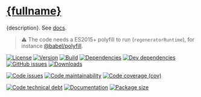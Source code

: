 [{fullname}]({homepage})
==

{description}.
See [docs]({homepage}/index.html).

> :warning: The code needs a ES2015+ polyfill to run (`regeneratorRuntime`),
> for instance [@babel/polyfill](https://babeljs.io/docs/usage/polyfill).

[![License](https://img.shields.io/github/license/{repository}.svg)](https://raw.githubusercontent.com/{repository}/master/LICENSE)
[![Version](https://img.shields.io/npm/v/{fullname}.svg)](https://www.npmjs.org/package/{fullname})
[![Build](https://img.shields.io/travis/{repository}/master.svg)](https://travis-ci.org/{repository}/branches)
[![Dependencies](https://img.shields.io/david/{repository}.svg)](https://david-dm.org/{repository})
[![Dev dependencies](https://img.shields.io/david/dev/{repository}.svg)](https://david-dm.org/{repository}?type=dev)
[![GitHub issues](https://img.shields.io/github/issues/{repository}.svg)](https://github.com/{repository}/issues)
[![Downloads](https://img.shields.io/npm/dm/{fullname}.svg)](https://www.npmjs.org/package/{fullname})

[![Code issues](https://img.shields.io/codeclimate/issues/{repository}.svg)](https://codeclimate.com/github/{repository}/issues)
[![Code maintainability](https://img.shields.io/codeclimate/maintainability/{repository}.svg)](https://codeclimate.com/github/{repository}/trends/churn)
[![Code coverage (cov)](https://img.shields.io/codecov/c/gh/{repository}/master.svg)](https://codecov.io/gh/{repository})
<!--[![Code coverage (alls)](https://img.shields.io/coveralls/github/{repository}/master.svg)](https://coveralls.io/r/{repository})-->
<!--[![Code coverage (clim)](https://img.shields.io/codeclimate/coverage/{repository}.svg)](https://codeclimate.com/github/{repository}/trends/test_coverage_new_code)-->
[![Code technical debt](https://img.shields.io/codeclimate/tech-debt/{repository}.svg)](https://codeclimate.com/github/{repository}/trends/technical_debt)
[![Documentation]({homepage}/badge.svg)]({homepage}/source.html)
[![Package size](https://img.shields.io/bundlephobia/minzip/{fullname})](https://bundlephobia.com/result?p={fullname})
